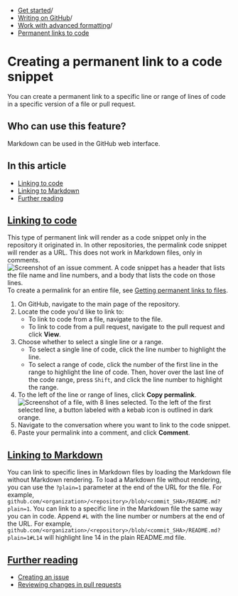   * [Get started](https://docs.github.com/en/get-started "Get started")/
  * [Writing on GitHub](https://docs.github.com/en/get-started/writing-on-github "Writing on GitHub")/
  * [Work with advanced formatting](https://docs.github.com/en/get-started/writing-on-github/working-with-advanced-formatting "Work with advanced formatting")/
  * [Permanent links to code](https://docs.github.com/en/get-started/writing-on-github/working-with-advanced-formatting/creating-a-permanent-link-to-a-code-snippet "Permanent links to code")


# Creating a permanent link to a code snippet
You can create a permanent link to a specific line or range of lines of code in a specific version of a file or pull request.
## Who can use this feature?
Markdown can be used in the GitHub web interface.
## In this article
  * [Linking to code](https://docs.github.com/en/get-started/writing-on-github/working-with-advanced-formatting/creating-a-permanent-link-to-a-code-snippet#linking-to-code)
  * [Linking to Markdown](https://docs.github.com/en/get-started/writing-on-github/working-with-advanced-formatting/creating-a-permanent-link-to-a-code-snippet#linking-to-markdown)
  * [Further reading](https://docs.github.com/en/get-started/writing-on-github/working-with-advanced-formatting/creating-a-permanent-link-to-a-code-snippet#further-reading)


## [Linking to code](https://docs.github.com/en/get-started/writing-on-github/working-with-advanced-formatting/creating-a-permanent-link-to-a-code-snippet#linking-to-code)
This type of permanent link will render as a code snippet only in the repository it originated in. In other repositories, the permalink code snippet will render as a URL. This does not work in Markdown files, only in comments.
![Screenshot of an issue comment. A code snippet has a header that lists the file name and line numbers, and a body that lists the code on those lines.](https://docs.github.com/assets/cb-68457/images/help/repository/rendered-code-snippet.png)
To create a permalink for an entire file, see [Getting permanent links to files](https://docs.github.com/en/repositories/working-with-files/using-files/getting-permanent-links-to-files).
  1. On GitHub, navigate to the main page of the repository.
  2. Locate the code you'd like to link to:
     * To link to code from a file, navigate to the file.
     * To link to code from a pull request, navigate to the pull request and click **View**.
  3. Choose whether to select a single line or a range.
     * To select a single line of code, click the line number to highlight the line.
     * To select a range of code, click the number of the first line in the range to highlight the line of code. Then, hover over the last line of the code range, press `Shift`, and click the line number to highlight the range.
  4. To the left of the line or range of lines, click **Copy permalink**.
![Screenshot of a file, with 8 lines selected. To the left of the first selected line, a button labeled with a kebab icon is outlined in dark orange.](https://docs.github.com/assets/cb-40280/images/help/repository/open-new-issue-specific-line.png)
  5. Navigate to the conversation where you want to link to the code snippet.
  6. Paste your permalink into a comment, and click **Comment**.


## [Linking to Markdown](https://docs.github.com/en/get-started/writing-on-github/working-with-advanced-formatting/creating-a-permanent-link-to-a-code-snippet#linking-to-markdown)
You can link to specific lines in Markdown files by loading the Markdown file without Markdown rendering. To load a Markdown file without rendering, you can use the `?plain=1` parameter at the end of the URL for the file. For example, `github.com/<organization>/<repository>/blob/<commit_SHA>/README.md?plain=1`.
You can link to a specific line in the Markdown file the same way you can in code. Append `#L` with the line number or numbers at the end of the URL. For example, `github.com/<organization>/<repository>/blob/<commit_SHA>/README.md?plain=1#L14` will highlight line 14 in the plain README.md file.
## [Further reading](https://docs.github.com/en/get-started/writing-on-github/working-with-advanced-formatting/creating-a-permanent-link-to-a-code-snippet#further-reading)
  * [Creating an issue](https://docs.github.com/en/issues/tracking-your-work-with-issues/creating-an-issue)
  * [Reviewing changes in pull requests](https://docs.github.com/en/pull-requests/collaborating-with-pull-requests/reviewing-changes-in-pull-requests)


